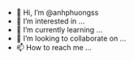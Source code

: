 - 👋 Hi, I’m @anhphuongss
- 👀 I’m interested in ...
- 🌱 I’m currently learning ...
- 💞️ I’m looking to collaborate on ...
- 📫 How to reach me ...

<!---
anhphuongss/anhphuongss is a ✨ special ✨ repository because its `README.md` (this file) appears on your GitHub profile.
You can click the Preview link to take a look at your changes.
--->
